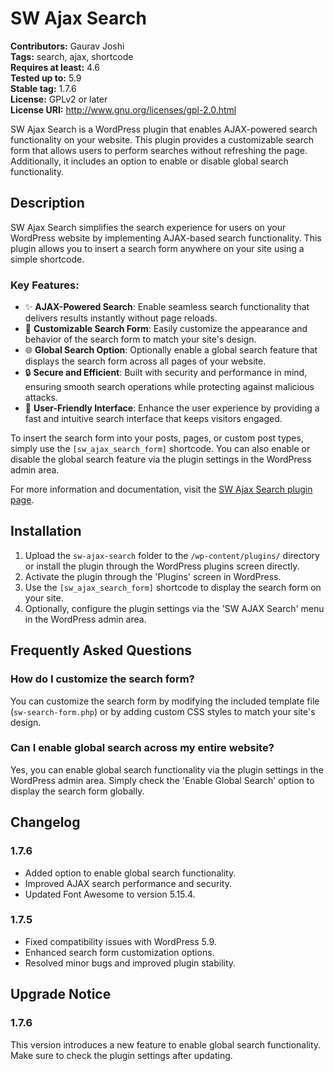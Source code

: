 # SW Ajax Search

**Contributors:** Gaurav Joshi  
**Tags:** search, ajax, shortcode  
**Requires at least:** 4.6  
**Tested up to:** 5.9  
**Stable tag:** 1.7.6  
**License:** GPLv2 or later  
**License URI:** http://www.gnu.org/licenses/gpl-2.0.html

SW Ajax Search is a WordPress plugin that enables AJAX-powered search functionality on your website. This plugin provides a customizable search form that allows users to perform searches without refreshing the page. Additionally, it includes an option to enable or disable global search functionality.

## Description

SW Ajax Search simplifies the search experience for users on your WordPress website by implementing AJAX-based search functionality. This plugin allows you to insert a search form anywhere on your site using a simple shortcode.

### Key Features:

- ✨ **AJAX-Powered Search**: Enable seamless search functionality that delivers results instantly without page reloads.
- 🎨 **Customizable Search Form**: Easily customize the appearance and behavior of the search form to match your site's design.
- 🌐 **Global Search Option**: Optionally enable a global search feature that displays the search form across all pages of your website.
- 🔒 **Secure and Efficient**: Built with security and performance in mind, ensuring smooth search operations while protecting against malicious attacks.
- 🚀 **User-Friendly Interface**: Enhance the user experience by providing a fast and intuitive search interface that keeps visitors engaged.

To insert the search form into your posts, pages, or custom post types, simply use the `[sw_ajax_search_form]` shortcode. You can also enable or disable the global search feature via the plugin settings in the WordPress admin area.

For more information and documentation, visit the [SW Ajax Search plugin page](https://wordpress.org/plugins/sw-ajax-search).

## Installation

1. Upload the `sw-ajax-search` folder to the `/wp-content/plugins/` directory or install the plugin through the WordPress plugins screen directly.
2. Activate the plugin through the 'Plugins' screen in WordPress.
3. Use the `[sw_ajax_search_form]` shortcode to display the search form on your site.
4. Optionally, configure the plugin settings via the 'SW AJAX Search' menu in the WordPress admin area.

## Frequently Asked Questions

### How do I customize the search form?

You can customize the search form by modifying the included template file (`sw-search-form.php`) or by adding custom CSS styles to match your site's design.

### Can I enable global search across my entire website?

Yes, you can enable global search functionality via the plugin settings in the WordPress admin area. Simply check the 'Enable Global Search' option to display the search form globally.

## Changelog

### 1.7.6

- Added option to enable global search functionality.
- Improved AJAX search performance and security.
- Updated Font Awesome to version 5.15.4.

### 1.7.5

- Fixed compatibility issues with WordPress 5.9.
- Enhanced search form customization options.
- Resolved minor bugs and improved plugin stability.

## Upgrade Notice

### 1.7.6

This version introduces a new feature to enable global search functionality. Make sure to check the plugin settings after updating.
